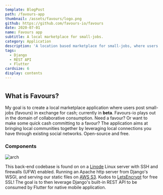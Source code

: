 ```yaml
---
template: BlogPost
path: /favours-app
thumbnail: /assets/favours/logo.png
github: https://github.com/favours-io/favours
date: 2020-07-01
name: Favours app
subtitle: A local marketplace for small-jobs.
category: Application
description: 'A location based marketplace for small-jobs, where users can commit to a posted favour in exchange for cash.'
tags: 
  - Django
  - REST API
  - Flutter
cardsize: 6
display: contents
---
```

#
## What is Favours?

My goal is to create a local marketplace application where users post small-jobs (favours) in exchange for cash; currently in **beta**. Favours-io plays out in the domain of collaborative consumption. Need a favour? Or want to make some quick cash committing to a favour? The application aims at bringing local communities together by leveraging local connections you have through existing social networks. Open-source and free.

### Components

![arch](https://raw.githubusercontent.com/favours-io/favours/master/favours/static/assets/favours/Favours%20general%20architecture%20clear.png)

This back-end codebase is found on on a [Linode](https://www.linode.com/) Linux server with SSH and firewalls (UFW) enabled. Running an Apache http server from Django's WSGI, and serving our static files on [AWS S3](https://aws.amazon.com/s3/). Kudos to [LetsEncrypt](https://letsencrypt.org/) for free SSL!
The goal is to then leverage Django's built-in REST API to be consumed by Flutter for native mobile application.